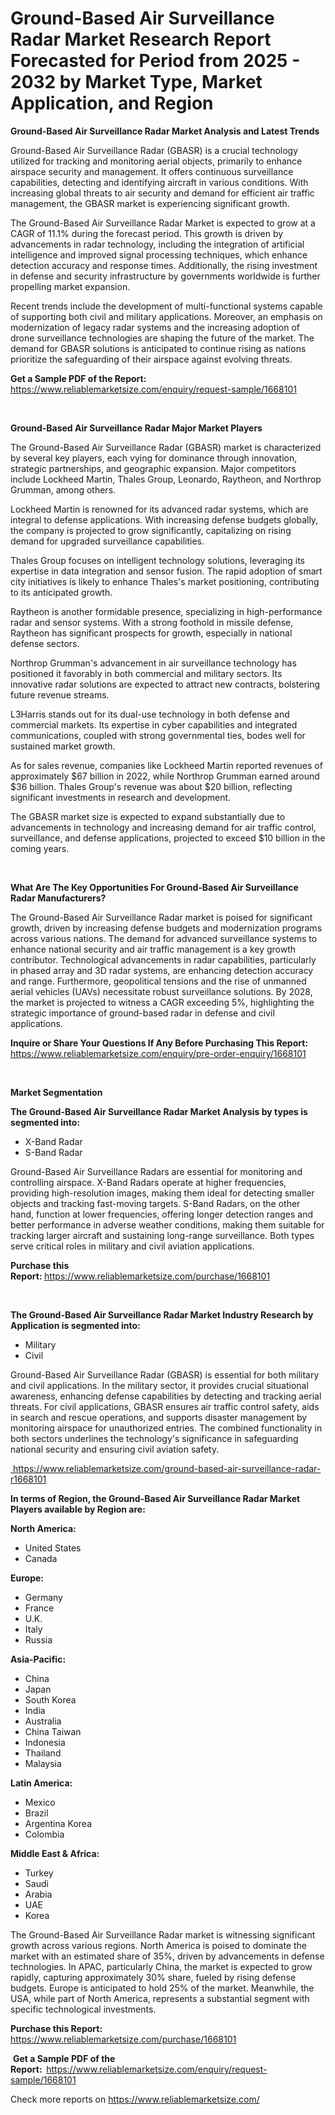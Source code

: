 <p><h1>Ground-Based Air Surveillance Radar Market Research Report Forecasted for Period from 2025 -  2032 by Market Type, Market Application, and Region</h1></p><p><strong>Ground-Based Air Surveillance Radar Market Analysis and Latest Trends</strong></p>
<p><p>Ground-Based Air Surveillance Radar (GBASR) is a crucial technology utilized for tracking and monitoring aerial objects, primarily to enhance airspace security and management. It offers continuous surveillance capabilities, detecting and identifying aircraft in various conditions. With increasing global threats to air security and demand for efficient air traffic management, the GBASR market is experiencing significant growth.</p><p>The Ground-Based Air Surveillance Radar Market is expected to grow at a CAGR of 11.1% during the forecast period. This growth is driven by advancements in radar technology, including the integration of artificial intelligence and improved signal processing techniques, which enhance detection accuracy and response times. Additionally, the rising investment in defense and security infrastructure by governments worldwide is further propelling market expansion. </p><p>Recent trends include the development of multi-functional systems capable of supporting both civil and military applications. Moreover, an emphasis on modernization of legacy radar systems and the increasing adoption of drone surveillance technologies are shaping the future of the market. The demand for GBASR solutions is anticipated to continue rising as nations prioritize the safeguarding of their airspace against evolving threats.</p></p>
<p><strong>Get a Sample PDF of the Report:&nbsp;</strong> <a href="https://www.reliablemarketsize.com/enquiry/request-sample/1668101?utm_campaign=2753&utm_medium=2&utm_source=Github&utm_content=ia&utm_term=27022025&utm_id=ground-based-air-surveillance-radar">https://www.reliablemarketsize.com/enquiry/request-sample/1668101</a></p>
<p>&nbsp;</p>
<p><strong>Ground-Based Air Surveillance Radar Major Market Players</strong></p>
<p><p>The Ground-Based Air Surveillance Radar (GBASR) market is characterized by several key players, each vying for dominance through innovation, strategic partnerships, and geographic expansion. Major competitors include Lockheed Martin, Thales Group, Leonardo, Raytheon, and Northrop Grumman, among others. </p><p>Lockheed Martin is renowned for its advanced radar systems, which are integral to defense applications. With increasing defense budgets globally, the company is projected to grow significantly, capitalizing on rising demand for upgraded surveillance capabilities.</p><p>Thales Group focuses on intelligent technology solutions, leveraging its expertise in data integration and sensor fusion. The rapid adoption of smart city initiatives is likely to enhance Thales's market positioning, contributing to its anticipated growth.</p><p>Raytheon is another formidable presence, specializing in high-performance radar and sensor systems. With a strong foothold in missile defense, Raytheon has significant prospects for growth, especially in national defense sectors.</p><p>Northrop Grumman's advancement in air surveillance technology has positioned it favorably in both commercial and military sectors. Its innovative radar solutions are expected to attract new contracts, bolstering future revenue streams.</p><p>L3Harris stands out for its dual-use technology in both defense and commercial markets. Its expertise in cyber capabilities and integrated communications, coupled with strong governmental ties, bodes well for sustained market growth.</p><p>As for sales revenue, companies like Lockheed Martin reported revenues of approximately $67 billion in 2022, while Northrop Grumman earned around $36 billion. Thales Group's revenue was about $20 billion, reflecting significant investments in research and development.</p><p>The GBASR market size is expected to expand substantially due to advancements in technology and increasing demand for air traffic control, surveillance, and defense applications, projected to exceed $10 billion in the coming years.</p></p>
<p>&nbsp;</p>
<p><strong>What Are The Key Opportunities For Ground-Based Air Surveillance Radar Manufacturers?</strong></p>
<p><p>The Ground-Based Air Surveillance Radar market is poised for significant growth, driven by increasing defense budgets and modernization programs across various nations. The demand for advanced surveillance systems to enhance national security and air traffic management is a key growth contributor. Technological advancements in radar capabilities, particularly in phased array and 3D radar systems, are enhancing detection accuracy and range. Furthermore, geopolitical tensions and the rise of unmanned aerial vehicles (UAVs) necessitate robust surveillance solutions. By 2028, the market is projected to witness a CAGR exceeding 5%, highlighting the strategic importance of ground-based radar in defense and civil applications.</p></p>
<p><strong>Inquire or Share Your Questions If Any Before Purchasing This Report:</strong> <a href="https://www.reliablemarketsize.com/enquiry/pre-order-enquiry/1668101?utm_campaign=2753&utm_medium=2&utm_source=Github&utm_content=ia&utm_term=27022025&utm_id=ground-based-air-surveillance-radar">https://www.reliablemarketsize.com/enquiry/pre-order-enquiry/1668101</a></p>
<p>&nbsp;</p>
<p><strong>Market Segmentation</strong></p>
<p><strong>The Ground-Based Air Surveillance Radar Market Analysis by types is segmented into:</strong></p>
<p><ul><li>X-Band Radar</li><li>S-Band Radar</li></ul></p>
<p><p>Ground-Based Air Surveillance Radars are essential for monitoring and controlling airspace. X-Band Radars operate at higher frequencies, providing high-resolution images, making them ideal for detecting smaller objects and tracking fast-moving targets. S-Band Radars, on the other hand, function at lower frequencies, offering longer detection ranges and better performance in adverse weather conditions, making them suitable for tracking larger aircraft and sustaining long-range surveillance. Both types serve critical roles in military and civil aviation applications.</p></p>
<p><strong>Purchase this Report:&nbsp;</strong><a href="https://www.reliablemarketsize.com/purchase/1668101?utm_campaign=2753&utm_medium=2&utm_source=Github&utm_content=ia&utm_term=27022025&utm_id=ground-based-air-surveillance-radar">https://www.reliablemarketsize.com/purchase/1668101</a></p>
<p>&nbsp;</p>
<p><strong>The Ground-Based Air Surveillance Radar Market Industry Research by Application is segmented into:</strong></p>
<p><ul><li>Military</li><li>Civil</li></ul></p>
<p><p>Ground-Based Air Surveillance Radar (GBASR) is essential for both military and civil applications. In the military sector, it provides crucial situational awareness, enhancing defense capabilities by detecting and tracking aerial threats. For civil applications, GBASR ensures air traffic control safety, aids in search and rescue operations, and supports disaster management by monitoring airspace for unauthorized entries. The combined functionality in both sectors underlines the technology's significance in safeguarding national security and ensuring civil aviation safety.</p></p>
<p><a href="https://www.reliablemarketsize.com/ground-based-air-surveillance-radar-r1668101?utm_campaign=2753&utm_medium=2&utm_source=Github&utm_content=ia&utm_term=27022025&utm_id=ground-based-air-surveillance-radar">&nbsp;https://www.reliablemarketsize.com/ground-based-air-surveillance-radar-r1668101</a></p>
<p><strong>In terms of Region, the Ground-Based Air Surveillance Radar Market Players available by Region are:</strong></p>
<p>
    <p> <strong> North America: </strong>
        <ul>
            <li>United States</li>
            <li>Canada</li>
        </ul>
        </p> 
    <p> <strong> Europe: </strong>
        <ul>
            <li>Germany</li>
            <li>France</li>
            <li>U.K.</li>
            <li>Italy</li>
            <li>Russia</li>
        </ul>
        </p> 
    <p> <strong> Asia-Pacific: </strong>
        <ul>
            <li>China</li>
            <li>Japan</li>
            <li>South Korea</li>
            <li>India</li>
            <li>Australia</li>
            <li>China Taiwan</li>
            <li>Indonesia</li>
            <li>Thailand</li>
            <li>Malaysia</li>
        </ul>
        </p> 
    <p> <strong> Latin America: </strong>
        <ul>
            <li>Mexico</li>
            <li>Brazil</li>
            <li>Argentina Korea</li>
            <li>Colombia</li>
        </ul>
        </p> 
    <p> <strong> Middle East & Africa: </strong>
        <ul>
            <li>Turkey</li>
            <li>Saudi</li>
            <li>Arabia</li>
            <li>UAE</li>
            <li>Korea</li>
        </ul>
    </p>
    </p>
<p><p>The Ground-Based Air Surveillance Radar market is witnessing significant growth across various regions. North America is poised to dominate the market with an estimated share of 35%, driven by advancements in defense technologies. In APAC, particularly China, the market is expected to grow rapidly, capturing approximately 30% share, fueled by rising defense budgets. Europe is anticipated to hold 25% of the market. Meanwhile, the USA, while part of North America, represents a substantial segment with specific technological investments.</p></p>
<p><strong>Purchase this Report: </strong><a href="https://www.reliablemarketsize.com/purchase/1668101?utm_campaign=2753&utm_medium=2&utm_source=Github&utm_content=ia&utm_term=27022025&utm_id=ground-based-air-surveillance-radar">https://www.reliablemarketsize.com/purchase/1668101</a></p>
<p>&nbsp;<strong>Get a Sample PDF of the Report:&nbsp;&nbsp;</strong><a href="https://www.reliablemarketsize.com/enquiry/request-sample/1668101?utm_campaign=2753&utm_medium=2&utm_source=Github&utm_content=ia&utm_term=27022025&utm_id=ground-based-air-surveillance-radar">https://www.reliablemarketsize.com/enquiry/request-sample/1668101</a></p>
<p><strong></strong></p>
<p>Check more reports on <a href="https://www.reliablemarketsize.com/?utm_campaign=2753&utm_medium=2&utm_source=Github&utm_content=ia&utm_term=27022025&utm_id=ground-based-air-surveillance-radar">https://www.reliablemarketsize.com/</a></p>